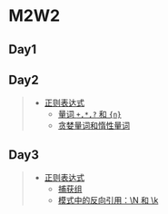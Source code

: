 # M2W2

## Day1

## Day2

> - [正则表达式](https://zh.javascript.info/regular-expressions)
>   - [量词 `+,*,?` 和 `{n}`](https://zh.javascript.info/regexp-quantifiers)
>   - [贪婪量词和惰性量词](https://zh.javascript.info/regexp-greedy-and-lazy)

## Day3

> - [正则表达式](https://zh.javascript.info/regular-expressions)
>   - [捕获组](https://zh.javascript.info/regexp-groups)
>   - [模式中的反向引用：\N 和 \k](https://zh.javascript.info/regexp-backreferences)